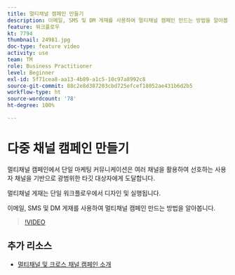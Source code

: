 ```yaml
---
title: 멀티채널 캠페인 만들기
description: 이메일, SMS 및 DM 게재를 사용하여 멀티채널 캠페인 만드는 방법을 알아봅니다.
feature: 워크플로우
kt: 7794
thumbnail: 24981.jpg
doc-type: feature video
activity: use
team: TM
role: Business Practitioner
level: Beginner
exl-id: 5f71cea8-aa13-4b89-a1c5-10c97a8992c8
source-git-commit: 88c2e8d387203cbd725efcef18052ae431b6d2b5
workflow-type: ht
source-wordcount: '78'
ht-degree: 100%

---
```


# 다중 채널 캠페인 만들기

멀티채널 캠페인에서 단일 마케팅 커뮤니케이션은 여러 채널을 활용하여 선호하는 사용자 채널을 기반으로 광범위한 타깃 대상자에게 도달합니다.

멀티채널 게재는 단일 워크플로우에서 디자인 및 실행됩니다.

이메일, SMS 및 DM 게재를 사용하여 멀티채널 캠페인 만드는 방법을 알아봅니다.

>[!VIDEO](https://video.tv.adobe.com/v/24981?quality=12)

## 추가 리소스

* [멀티채널 및 크로스 채널 캠페인 소개](/help/orchestrate-campaigns/introduction-to-cross-and-multi-channel-campaigns.md)
